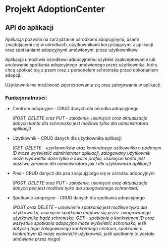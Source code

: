 # Projekt AdoptionCenter

## API do aplikacji 

Aplikacja pozwala na zarządzanie ośrodkami adopcyjnymi, psami znajdującymi się w ośrodkach, użytkownikami korzystającymi z aplikacji oraz spotkaniami adopcyjnymi umówionymi przez użytkowników. 

Aplikacja umożliwia ośrodkowi adopcyjnemu szybkie zaakceptowanie lub anulowanie spotkania adopcyjnego umówionego przez użytkownika, który chcę spotkać się z psem oraz z personelem schroniska przed dokonaniem adopcji. 

Użytkownik ma możliwość zajerestrowania się oraz zalogowania w aplikacji.

### Funkcjonalności: 

- Centrum adopcyjne - CRUD danych dla ośrodka adopcyjnego 

  *(POST, DELETE oraz PUT - założenie, usunięcie oraz aktualizacja danych konta dla schroniska jest możliwa tylko dla administratora aplikacji)*
  
- Użytkownik - CRUD danych dla użytkownika aplikacji 

  *(GET, DELETE - użytkowników oraz konkretnego użtkownika o podanym ID może wyświetlić administrator aplikacji, zalogowany użytkownik może wyświetlić dane tylko o swoim profilu, usunięcie konta jest możliwe zarówno dla administratora jak i dla użytkownika aplikacji)*
  
- Pies - CRUD danych dla psa znajdującego się w ośrodku adopcyjnym 

  *(POST, DELETE oraz PUT - założenie, usunięcie oraz aktualizacja danych psa jest możliwa tylko dla zalogowanego schroniska)*

- Spotkanie adopcyjne - CRUD danych dla spotkania adopcyjnego 

  *(POST oraz DELETE - umówienie spotkania jest możliwe tylko dla użytkownika, usunięcie spotkania odbywa się przez zalogowanego użytkownika bądź     schroniska, GET - spotkanie o konkretnym ID oraz wszystkie spotkania adopcyjne może wyświetlić schronisko, jeśli dotyczą tego zalogowanego konkretnego centrum, spotkanie o konkretnym ID może wyświetlić użytkownik, jeśli spotkanie to zostało umówione przez niego)*
